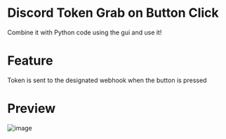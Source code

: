 # Discord Token Grab on Button Click
Combine it with Python code using the gui and use it!

# Feature
Token is sent to the designated webhook when the button is pressed

# Preview
![image](https://user-images.githubusercontent.com/101671122/158824363-dc78431b-3d63-4fb1-a81f-66fa6f362b3c.png)
